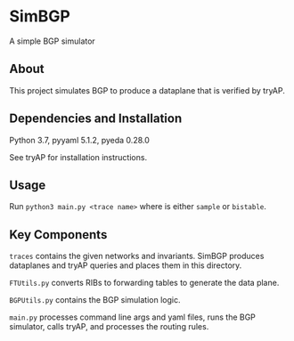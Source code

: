 # SimBGP
A simple BGP simulator

## About
This project simulates BGP to produce a dataplane that is verified by tryAP.

## Dependencies and Installation
Python 3.7, pyyaml 5.1.2, pyeda 0.28.0

See tryAP for installation instructions.

## Usage
Run `python3 main.py <trace name>` where <trace name> is either `sample` or `bistable`.

## Key Components
`traces` contains the given networks and invariants. SimBGP produces dataplanes and tryAP queries and places them in this directory.

`FTUtils.py` converts RIBs to forwarding tables to generate the data plane.

`BGPUtils.py` contains the BGP simulation logic.

`main.py` processes command line args and yaml files, runs the BGP simulator, calls tryAP, and processes the routing rules.
